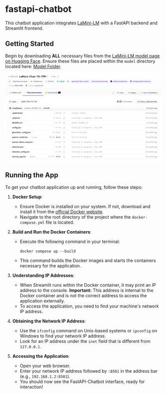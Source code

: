 # fastapi-chatbot

This chatbot application integrates [LaMini-LM](https://arxiv.org/abs/2304.14402) with a FastAPI backend and Streamlit frontend.

## Getting Started

Begin by downloading **ALL** necessary files from the [LaMini-LM model page on Hugging Face](https://github.com/jye-lim/fastapi-chatbot/tree/main/backend/model). Ensure these files are placed within the `model` directory located here: [Model Folder](https://github.com/jye-lim/fastapi-chatbot/tree/main/backend/model).

![model_page](https://github.com/jye-lim/fastapi-chatbot/blob/main/assets/model_page.png?raw=true)

## Running the App

To get your chatbot application up and running, follow these steps:

1. **Docker Setup**:
    - Ensure Docker is installed on your system. If not, download and install it from the [official Docker website](https://www.docker.com/get-started).
    - Navigate to the root directory of the project where the `docker-compose.yml` file is located.

2. **Build and Run the Docker Containers**:
    - Execute the following command in your terminal:
      ```
      docker compose up --build
      ```
    - This command builds the Docker images and starts the containers necessary for the application.

3. **Understanding IP Addresses**:
    - When Streamlit runs within the Docker container, it may print an IP address to the console. **Important:** This address is internal to the Docker container and is not the correct address to access the application externally.
    - To access the application, you need to find your machine's network IP address.

4. **Obtaining the Network IP Address**:
    - Use the `ifconfig` command on Unix-based systems or `ipconfig` on Windows to find your network IP address.
    - Look for an IP address under the `inet` field that is different from `127.0.0.1`.

5. **Accessing the Application**:
    - Open your web browser.
    - Enter your network IP address followed by `:8501` in the address bar (e.g., `192.168.1.2:8501`).
    - You should now see the FastAPI-Chatbot interface, ready for interaction!
